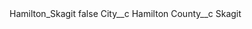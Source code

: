 <?xml version="1.0" encoding="UTF-8"?>
<CustomMetadata xmlns="http://soap.sforce.com/2006/04/metadata" xmlns:xsi="http://www.w3.org/2001/XMLSchema-instance" xmlns:xsd="http://www.w3.org/2001/XMLSchema">
    <label>Hamilton_Skagit</label>
    <protected>false</protected>
    <values>
        <field>City__c</field>
        <value xsi:type="xsd:string">Hamilton</value>
    </values>
    <values>
        <field>County__c</field>
        <value xsi:type="xsd:string">Skagit</value>
    </values>
</CustomMetadata>
